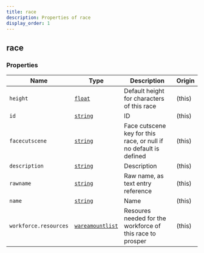 ```yaml
---
title: race
description: Properties of race
display_order: 1
---
```


## race

### Properties

| Name | Type | Description | Origin |
|------|------|-------------|--------|
| `height` | [`float`](./float.md) | Default height for characters of this race | (this) |
| `id` | [`string`](./string.md) | ID | (this) |
| `facecutscene` | [`string`](./string.md) | Face cutscene key for this race, or null if no default is defined | (this) |
| `description` | [`string`](./string.md) | Description | (this) |
| `rawname` | [`string`](./string.md) | Raw name, as text entry reference | (this) |
| `name` | [`string`](./string.md) | Name | (this) |
| `workforce.resources` | [`wareamountlist`](./wareamountlist.md) | Resoures needed for the workforce of this race to prosper | (this) |

